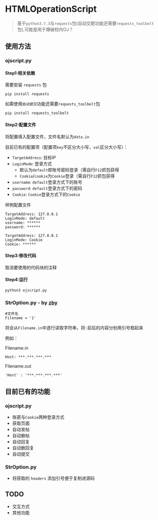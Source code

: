 # HTMLOperationScript

> 基于`python3.7.3`与`requests`包(自动交题功能还需要`requests_toolbelt`包),可能是用于爆破校内OJ？

## 使用方法

### ojscript.py

#### Step1:相关依赖

需要安装 `requests` 包
```
pip install requests
```
如需使用`自动提交`功能还需要`requests_toolbelt`包
```
pip install requests_toolbelt
```

#### Step2:配置文件

将配置填入配置文件，文件名默认为`data.in`

目前已有的配置项（配置项`key`不区分大小写，`val`区分大小写）：

- `TargetAddress`: 目标IP
- `LoginMode`: 登录方式
    - 默认为`default`即账号密码登录（需自行`F12`抓包获得
    - `Cookie`/`cookie`为`Cookie`登录（需自行`F12`抓包获得
- `username`: `default`登录方式下的账号
- `password`: `default`登录方式下的密码
- `Cookie`: `Cookie`登录方式下的`Cookie`

样例配置文件
```
TargetAddress: 127.0.0.1
LoginMode: default
username: ******
password: ******
```

```
TargetAddress: 127.0.0.1
LoginMode: Cookie
Cookie: ******
```

#### Step3:修改代码
取消要使用的代码块的注释

#### Step4:运行
```
python3 ojscript.py
```

### StrOption.py - by [zby](https://github.com/hazby2002)
```
#文件名
Filename = '1'
```
将会从`Filename.in`中逐行读取字符串，将`:`前后的内容分别用引号框起来

例如：

Filename.in
```
Host: ***.***.***.***
```
Filename.out
```
'Host' : '***.***.***.***'
```

## 目前已有的功能

### ojscript.py

- 账密与`Cookie`两种登录方式
- 获取页面
- 自动发帖
- 自动删帖
- 自动回复
- 自动删回复
- 自动提交

### StrOption.py

- 将获取的 `headers` 添加引号便于复制进源码

## TODO

- 交互方式
- 其他功能
